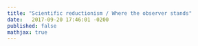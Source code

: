 ```yaml
---
title: "Scientific reductionism / Where the observer stands"
date:   2017-09-20 17:46:01 -0200
published: false
mathjax: true
---
```


<!-- * Comme position SH, important en sciences expérimentales de considérer 
l'influence de la présence de l'expérimentateur dans la collecte de donnnées
+ artificialité de la situation expérimentale mme dans cas des études se voulant plus écologiques 
(bien que réduction de l'artificialité non remise en cause ici)

* étude d'un système soumise à l'influence variable de facteurs extérieurs à ce système </br>
  * que finit-on par réellement mesurer? </br>
  * à quel point est-ce généralisable? </br>
  * à quels niveaux ces influences jouent-elles? </br>
    (avec idée que plus les processus sont dits de haut-niveau, plus on s'attend à une influence d'importance)
    
* nécessité d'une approche plus située et donc prise en compte du contexte expérimental: à verbaliser car fait partie de l'expérience

* comparaison avec sciences humaines (anthropologie/eyhnologie) et sciences zoologiques/éthologie de terrain
  * comment se place l'observateur?
  * comment définit-il sa place? -->
  
  


